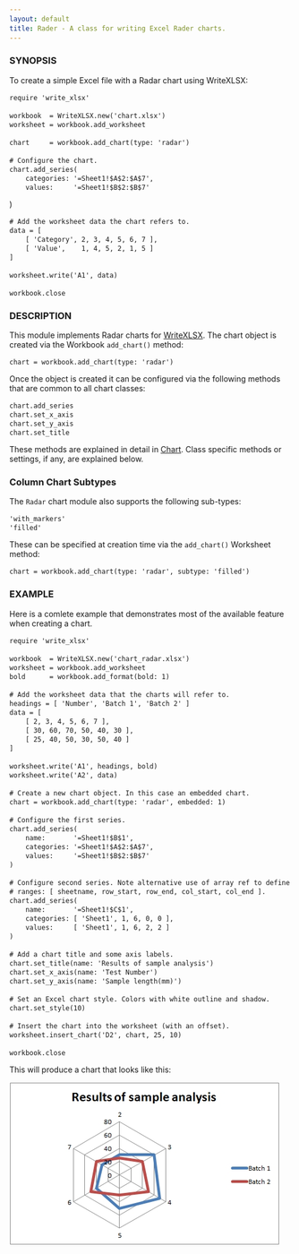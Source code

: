 ```yaml
---
layout: default
title: Rader - A class for writing Excel Rader charts.
---
```

### <a name="radar" class="anchor" href="#radar"><span class="octicon octicon-link" /></a>SYNOPSIS

To create a simple Excel file with a Radar chart using WriteXLSX:

    require 'write_xlsx'

    workbook  = WriteXLSX.new('chart.xlsx')
    worksheet = workbook.add_worksheet

    chart     = workbook.add_chart(type: 'radar')

    # Configure the chart.
    chart.add_series(
        categories: '=Sheet1!$A$2:$A$7',
        values:     '=Sheet1!$B$2:$B$7'
   )

    # Add the worksheet data the chart refers to.
    data = [
        [ 'Category', 2, 3, 4, 5, 6, 7 ],
        [ 'Value',    1, 4, 5, 2, 1, 5 ]
    ]

    worksheet.write('A1', data)

    workbook.close

### <a name="description" class="anchor" href="#description"><span class="octicon octicon-link" /></a>DESCRIPTION

This module implements Radar charts for [WriteXLSX][].
The chart object is created via the Workbook `add_chart()` method:

    chart = workbook.add_chart(type: 'radar')

Once the object is created it can be configured via the following methods
that are common to all chart classes:

    chart.add_series
    chart.set_x_axis
    chart.set_y_axis
    chart.set_title

These methods are explained in detail in [Chart][].
Class specific methods or settings, if any, are explained below.

### <a name="column_chart_subtypes" class="anchor" href="#column_chart_subtypes"><span class="octicon octicon-link" /></a>Column Chart Subtypes

The `Radar` chart module also supports the following sub-types:

    'with_markers'
    'filled'

These can be specified at creation time via the `add_chart()` Worksheet method:

    chart = workbook.add_chart(type: 'radar', subtype: 'filled')

### <a name="example" class="anchor" href="#example"><span class="octicon octicon-link" /></a>EXAMPLE

Here is a comlete example that demonstrates most of the available feature
when creating a chart.

    require 'write_xlsx'

    workbook  = WriteXLSX.new('chart_radar.xlsx')
    worksheet = workbook.add_worksheet
    bold      = workbook.add_format(bold: 1)

    # Add the worksheet data that the charts will refer to.
    headings = [ 'Number', 'Batch 1', 'Batch 2' ]
    data = [
        [ 2, 3, 4, 5, 6, 7 ],
        [ 30, 60, 70, 50, 40, 30 ],
        [ 25, 40, 50, 30, 50, 40 ]
    ]

    worksheet.write('A1', headings, bold)
    worksheet.write('A2', data)

    # Create a new chart object. In this case an embedded chart.
    chart = workbook.add_chart(type: 'radar', embedded: 1)

    # Configure the first series.
    chart.add_series(
        name:       '=Sheet1!$B$1',
        categories: '=Sheet1!$A$2:$A$7',
        values:     '=Sheet1!$B$2:$B$7'
    )

    # Configure second series. Note alternative use of array ref to define
    # ranges: [ sheetname, row_start, row_end, col_start, col_end ].
    chart.add_series(
        name:       '=Sheet1!$C$1',
        categories: [ 'Sheet1', 1, 6, 0, 0 ],
        values:     [ 'Sheet1', 1, 6, 2, 2 ]
    )

    # Add a chart title and some axis labels.
    chart.set_title(name: 'Results of sample analysis')
    chart.set_x_axis(name: 'Test Number')
    chart.set_y_axis(name: 'Sample length(mm)')

    # Set an Excel chart style. Colors with white outline and shadow.
    chart.set_style(10)

    # Insert the chart into the worksheet (with an offset).
    worksheet.insert_chart('D2', chart, 25, 10)

    workbook.close

This will produce a chart that looks like this:

![Radar Chart Example](images/radar/radar1.jpg)


[WriteXLSX]: index.html
[Chart]: chart.html#chart
